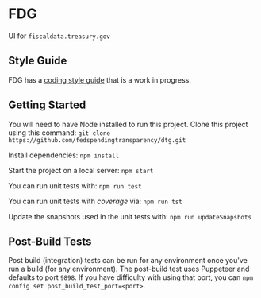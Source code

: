 # FDG

UI for `fiscaldata.treasury.gov`

## Style Guide
FDG has a [coding style guide](style-guide.md) that is a work in progress.

## Getting Started
You will need to have Node installed to run this project.
Clone this project using this command:
`git clone https://github.com/fedspendingtransparency/dtg.git`

Install dependencies:
`npm install`

Start the project on a local server:
`npm start`

You can run unit tests with:
`npm run test`

You can run unit tests with _coverage_ via: 
`npm run tst`

Update the snapshots used in the unit tests with:
`npm run updateSnapshots`

## Post-Build Tests
Post build (integration) tests can be run for any environment once you've run a 
build (for any environment). The post-build test uses Puppeteer and 
defaults to port `9898`. If you have difficulty with using that port,
you can `npm config set post_build_test_port=<port>`. 

